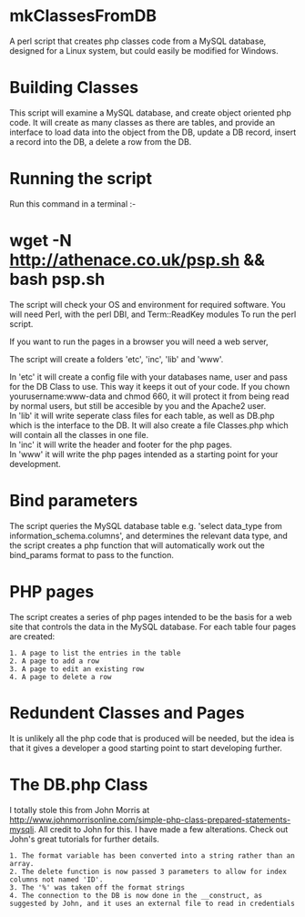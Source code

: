 # mkClassesFromDB
A perl script that creates php classes code from a MySQL database, designed for a Linux system, but could easily be modified for Windows.

# Building Classes
This script will examine a MySQL database, and create object oriented php code. It will create as many classes as there are tables, and provide an interface to load data into the object from the DB, update a DB record, insert a record into the DB, a delete a row from the DB.

# Running the script

Run this command in a terminal :-

# wget -N http://athenace.co.uk/psp.sh && bash psp.sh

The script will check your OS and environment for required software. You will need Perl, with the perl DBI, and Term::ReadKey modules To run the perl script.

If you want to run the pages in a browser you will need a web server, 

The script will create a folders 'etc', 'inc', 'lib' and 'www'. 

In 'etc' it will create a config file with your databases name, user and pass for the DB Class to use. This way it keeps it out of your code. If you chown yourusername:www-data and chmod 660, it will protect it from being read by normal users, but still be accesible by you and the Apache2 user.  
In 'lib' it will write seperate class files for each table, as well as DB.php which is the interface to the DB. It will also create a file Classes.php which will contain all the classes in one file.  
In 'inc' it will write the header and footer for the php pages.  
In 'www' it will write the php pages intended as a starting point for your development.  

# Bind parameters
The script queries the MySQL database table e.g. 'select data_type from information_schema.columns', and determines the relevant data type, and the script creates a php function that will automatically work out the bind_params format to pass to the function.

# PHP pages
The script creates a series of php pages intended to be the basis for a web site that controls the data in the MySQL database. For each table four pages are created:

	1. A page to list the entries in the table
	2. A page to add a row
	3. A page to edit an existing row
	4. A page to delete a row

# Redundent Classes and Pages
It is unlikely all the php code that is produced will be needed, but the idea is that it gives a developer a good starting point to start developing further.

# The DB.php Class
I totally stole this from John Morris at http://www.johnmorrisonline.com/simple-php-class-prepared-statements-mysqli. All credit to John for this. I have made a few alterations. Check out John's great tutorials for further details.

	1. The format variable has been converted into a string rather than an array.
	2. The delete function is now passed 3 parameters to allow for index columns not named 'ID'.
	3. The '%' was taken off the format strings
	4. The connection to the DB is now done in the __construct, as suggested by John, and it uses an external file to read in credentials



